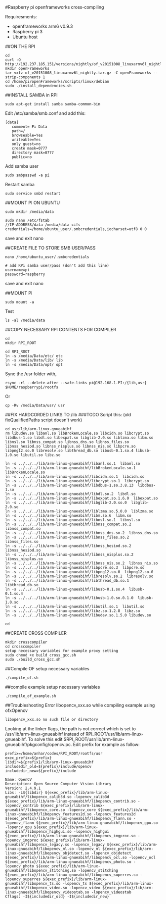 #Raspberry pi openframeworks cross-compiling

Requiresments:
- openframeworks arm6 v0.9.3
- Raspberry pi 3
- Ubuntu host

##ON THE RPI
```
cd
curl -O http://192.237.185.151/versions/nightly/of_v20151008_linuxarmv6l_nightly.tar.gz
mkdir openFrameworks
tar vxfz of_v20151008_linuxarmv6l_nightly.tar.gz -C openFrameworks --strip-components 1
cd /home/pi/openFrameworks/scripts/linux/debian
sudo ./install_dependencies.sh
```

##INSTALL SAMBA in RPI
```
sudo apt-get install samba samba-common-bin
```
Edit /etc/samba/smb.conf and add this:
```
[data]
   comment= Pi Data
   path=/
   browseable=Yes
   writeable=Yes
   only guest=no
   create mask=0777
   directory mask=0777
   public=no
```
Add samba user
```
sudo smbpasswd -a pi
```
Restart samba
```
sudo service smbd restart
```

##MOUNT PI ON UBUNTU

```
sudo mkdir /media/data

sudo nano /etc/fstab
//IP-ADDRESS/data /media/data cifs credentials=/home/ubuntu_user/.smbcredentials,iocharset=utf8 0 0
```
save and exit nano

##CREATE FILE TO STORE SMB USER/PASS
```
nano /home/ubuntu_user/.smbcredentials

# add RPi samba user/pass (don't add this line)
username=pi
password=raspberry
```
save and exit nano

##MOUNT PI
```
sudo mount -a
```

Test
```
ls -al /media/data
```

##COPY NECESSARY RPI CONTENTS FOR COMPILER
```
cd
mkdir RPI_ROOT

cd RPI_ROOT
ln -s /media/Data/etc/ etc
ln -s /media/Data/lib/ lib
ln -s /media/Data/opt/ opt
```
Sync the /usr folder with,
```
rsync -rl --delete-after --safe-links pi@192.168.1.PI:/{lib,usr} $HOME/raspberrypi/rootfs
```
Or
```
cp -Rv /media/Data/usr/ usr
```

##FIX HARDCORDED LINKS TO /lib
###TODO Script this: (old fixQualifiedPaths script doesn't work)
```
cd usr/lib/arm-linux-gnueabihf
rm libudev.so libanl.so libBrokenLocale.so libcidn.so libcrypt.so libdbus-1.so libdl.so libexpat.so libglib-2.0.so liblzma.so libm.so libnsl.so libnss_compat.so libnss_dns.so libnss_files.so libnss_hesiod.so libnss_nisplus.so libnss_nis.so libpcre.so libpng12.so.0 libresolv.so libthread_db.so libusb-0.1.so.4 libusb-1.0.so libutil.so libz.so

ln -s ../../../lib/arm-linux-gnueabihf/libanl.so.1  libanl.so        
ln -s ../../../lib/arm-linux-gnueabihf/libBrokenLocale.so.1  libBrokenLocale.so      
ln -s ../../../lib/arm-linux-gnueabihf/libcidn.so.1  libcidn.so        
ln -s ../../../lib/arm-linux-gnueabihf/libcrypt.so.1  libcrypt.so       
ln -s ../../../lib/arm-linux-gnueabihf/libdbus-1.so.3.8.13  libdbus-1.so       
ln -s ../../../lib/arm-linux-gnueabihf/libdl.so.2  libdl.so        
ln -s ../../../lib/arm-linux-gnueabihf/libexpat.so.1.6.0  libexpat.so       
ln -s ../../../lib/arm-linux-gnueabihf/libglib-2.0.so.0  libglib-2.0.so       
ln -s ../../../lib/arm-linux-gnueabihf/liblzma.so.5.0.0  liblzma.so        
ln -s ../../../lib/arm-linux-gnueabihf/libm.so.6  libm.so        
ln -s ../../../lib/arm-linux-gnueabihf/libnsl.so.1  libnsl.so        
ln -s ../../../lib/arm-linux-gnueabihf/libnss_compat.so.2  libnss_compat.so      
ln -s ../../../lib/arm-linux-gnueabihf/libnss_dns.so.2  libnss_dns.so       
ln -s ../../../lib/arm-linux-gnueabihf/libnss_files.so.2  libnss_files.so      
ln -s ../../../lib/arm-linux-gnueabihf/libnss_hesiod.so.2  libnss_hesiod.so      
ln -s ../../../lib/arm-linux-gnueabihf/libnss_nisplus.so.2  libnss_nisplus.so      
ln -s ../../../lib/arm-linux-gnueabihf/libnss_nis.so.2  libnss_nis.so       
ln -s ../../../lib/arm-linux-gnueabihf/libpcre.so.3  libpcre.so        
ln -s ../../../lib/arm-linux-gnueabihf/libpng12.so.0  libpng12.so.0       
ln -s ../../../lib/arm-linux-gnueabihf/libresolv.so.2  libresolv.so       
ln -s ../../../lib/arm-linux-gnueabihf/libthread_db.so.1  libthread_db.so      
ln -s ../../../lib/arm-linux-gnueabihf/libusb-0.1.so.4  libusb-0.1.so.4      
ln -s ../../../lib/arm-linux-gnueabihf/libusb-1.0.so.0.1.0  libusb-1.0.so       
ln -s ../../../lib/arm-linux-gnueabihf/libutil.so.1  libutil.so        
ln -s ../../../lib/arm-linux-gnueabihf/libz.so.1.2.8  libz.so  
ln -s ../../../lib/arm-linux-gnueabihf/libudev.so.1.5.0 libudev.so

cd
```

##CREATE CROSS COMPILER
```
mkdir crosscompiler
cd crosscompiler
setup necessary variables for example proxy setting
sudo chmod +x build_cross_gcc.sh
sudo ./build_cross_gcc.sh
```

##Compile OF
setup necessary variables
```
./compile_of.sh
```

##compile example
setup necessary variables
```
./compile_of_example.sh
```

##Troubleshooting
Error libopencv_xxx.so while compiling example using ofxOpencv
```
libopencv_xxx.so no such file or directory
```

Looking at the linker flags, the path is not correct which is set to /usr/lib/arm-linux-gnueabihf instead of RPI_ROOT/usr/lib/arm-linux-gnueabihf.
To solve this edit $RPI_ROOT/usr/lib/arm-linux-gnueabihf/pkgconfig/opencv.pc. Edit prefix for example as follow:
```
prefix=/home/anhar/codes/RPI_ROOT/rootfs/usr
exec_prefix=${prefix}
libdir=${prefix}/lib/arm-linux-gnueabihf
includedir_old=${prefix}/include/opencv
includedir_new=${prefix}/include

Name: OpenCV
Description: Open Source Computer Vision Library
Version: 2.4.9.1
Libs: -L${libdir} ${exec_prefix}/lib/arm-linux-gnueabihf/libopencv_calib3d.so -lopencv_calib3d ${exec_prefix}/lib/arm-linux-gnueabihf/libopencv_contrib.so -lopencv_contrib ${exec_prefix}/lib/arm-linux-gnueabihf/libopencv_core.so -lopencv_core ${exec_prefix}/lib/arm-linux-gnueabihf/libopencv_features2d.so -lopencv_features2d ${exec_prefix}/lib/arm-linux-gnueabihf/libopencv_flann.so -lopencv_flann ${exec_prefix}/lib/arm-linux-gnueabihf/libopencv_gpu.so -lopencv_gpu ${exec_prefix}/lib/arm-linux-gnueabihf/libopencv_highgui.so -lopencv_highgui ${exec_prefix}/lib/arm-linux-gnueabihf/libopencv_imgproc.so -lopencv_imgproc ${exec_prefix}/lib/arm-linux-gnueabihf/libopencv_legacy.so -lopencv_legacy ${exec_prefix}/lib/arm-linux-gnueabihf/libopencv_ml.so -lopencv_ml ${exec_prefix}/lib/arm-linux-gnueabihf/libopencv_objdetect.so -lopencv_objdetect ${exec_prefix}/lib/arm-linux-gnueabihf/libopencv_ocl.so -lopencv_ocl ${exec_prefix}/lib/arm-linux-gnueabihf/libopencv_photo.so -lopencv_photo ${exec_prefix}/lib/arm-linux-gnueabihf/libopencv_stitching.so -lopencv_stitching ${exec_prefix}/lib/arm-linux-gnueabihf/libopencv_superres.so -lopencv_superres ${exec_prefix}/lib/arm-linux-gnueabihf/libopencv_ts.so -lopencv_ts ${exec_prefix}/lib/arm-linux-gnueabihf/libopencv_video.so -lopencv_video ${exec_prefix}/lib/arm-linux-gnueabihf/libopencv_videostab.so -lopencv_videostab
Cflags: -I${includedir_old} -I${includedir_new}
```

